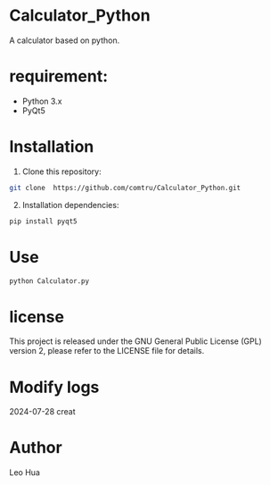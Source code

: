 Calculator_Python
=================

A calculator based on python.

# requirement:
- Python 3.x
- PyQt5

# Installation
1. Clone this repository:
```sh
git clone  https://github.com/comtru/Calculator_Python.git
```

2. Installation dependencies:
```sh
pip install pyqt5
```

# Use
```sh
python Calculator.py
```

# license
This project is released under the GNU General Public License (GPL) version 2, please refer to the LICENSE file for details.

# Modify logs
2024-07-28 creat

# Author
Leo Hua


